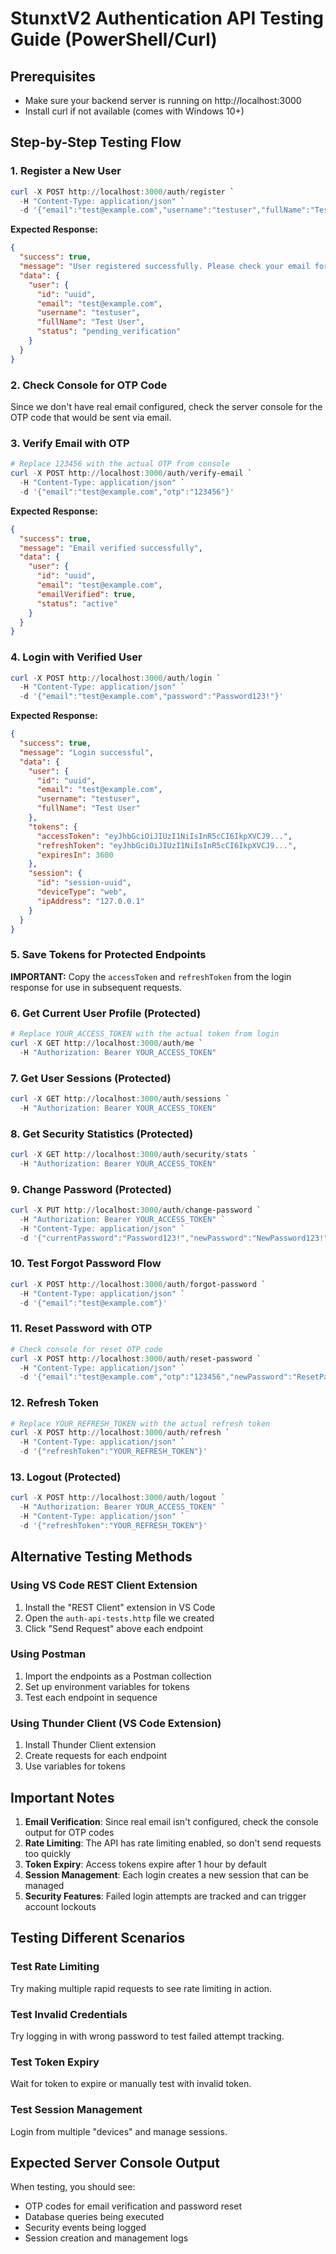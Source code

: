 # StunxtV2 Authentication API Testing Guide (PowerShell/Curl)

## Prerequisites
- Make sure your backend server is running on http://localhost:3000
- Install curl if not available (comes with Windows 10+)

## Step-by-Step Testing Flow

### 1. Register a New User
```powershell
curl -X POST http://localhost:3000/auth/register `
  -H "Content-Type: application/json" `
  -d '{"email":"test@example.com","username":"testuser","fullName":"Test User","password":"Password123!","confirmPassword":"Password123!"}'
```

**Expected Response:**
```json
{
  "success": true,
  "message": "User registered successfully. Please check your email for verification.",
  "data": {
    "user": {
      "id": "uuid",
      "email": "test@example.com",
      "username": "testuser",
      "fullName": "Test User",
      "status": "pending_verification"
    }
  }
}
```

### 2. Check Console for OTP Code
Since we don't have real email configured, check the server console for the OTP code that would be sent via email.

### 3. Verify Email with OTP
```powershell
# Replace 123456 with the actual OTP from console
curl -X POST http://localhost:3000/auth/verify-email `
  -H "Content-Type: application/json" `
  -d '{"email":"test@example.com","otp":"123456"}'
```

**Expected Response:**
```json
{
  "success": true,
  "message": "Email verified successfully",
  "data": {
    "user": {
      "id": "uuid",
      "email": "test@example.com",
      "emailVerified": true,
      "status": "active"
    }
  }
}
```

### 4. Login with Verified User
```powershell
curl -X POST http://localhost:3000/auth/login `
  -H "Content-Type: application/json" `
  -d '{"email":"test@example.com","password":"Password123!"}'
```

**Expected Response:**
```json
{
  "success": true,
  "message": "Login successful",
  "data": {
    "user": {
      "id": "uuid",
      "email": "test@example.com",
      "username": "testuser",
      "fullName": "Test User"
    },
    "tokens": {
      "accessToken": "eyJhbGciOiJIUzI1NiIsInR5cCI6IkpXVCJ9...",
      "refreshToken": "eyJhbGciOiJIUzI1NiIsInR5cCI6IkpXVCJ9...",
      "expiresIn": 3600
    },
    "session": {
      "id": "session-uuid",
      "deviceType": "web",
      "ipAddress": "127.0.0.1"
    }
  }
}
```

### 5. Save Tokens for Protected Endpoints
**IMPORTANT:** Copy the `accessToken` and `refreshToken` from the login response for use in subsequent requests.

### 6. Get Current User Profile (Protected)
```powershell
# Replace YOUR_ACCESS_TOKEN with the actual token from login
curl -X GET http://localhost:3000/auth/me `
  -H "Authorization: Bearer YOUR_ACCESS_TOKEN"
```

### 7. Get User Sessions (Protected)
```powershell
curl -X GET http://localhost:3000/auth/sessions `
  -H "Authorization: Bearer YOUR_ACCESS_TOKEN"
```

### 8. Get Security Statistics (Protected)
```powershell
curl -X GET http://localhost:3000/auth/security/stats `
  -H "Authorization: Bearer YOUR_ACCESS_TOKEN"
```

### 9. Change Password (Protected)
```powershell
curl -X PUT http://localhost:3000/auth/change-password `
  -H "Authorization: Bearer YOUR_ACCESS_TOKEN" `
  -H "Content-Type: application/json" `
  -d '{"currentPassword":"Password123!","newPassword":"NewPassword123!","confirmPassword":"NewPassword123!"}'
```

### 10. Test Forgot Password Flow
```powershell
curl -X POST http://localhost:3000/auth/forgot-password `
  -H "Content-Type: application/json" `
  -d '{"email":"test@example.com"}'
```

### 11. Reset Password with OTP
```powershell
# Check console for reset OTP code
curl -X POST http://localhost:3000/auth/reset-password `
  -H "Content-Type: application/json" `
  -d '{"email":"test@example.com","otp":"123456","newPassword":"ResetPassword123!","confirmPassword":"ResetPassword123!"}'
```

### 12. Refresh Token
```powershell
# Replace YOUR_REFRESH_TOKEN with the actual refresh token
curl -X POST http://localhost:3000/auth/refresh `
  -H "Content-Type: application/json" `
  -d '{"refreshToken":"YOUR_REFRESH_TOKEN"}'
```

### 13. Logout (Protected)
```powershell
curl -X POST http://localhost:3000/auth/logout `
  -H "Authorization: Bearer YOUR_ACCESS_TOKEN" `
  -H "Content-Type: application/json" `
  -d '{"refreshToken":"YOUR_REFRESH_TOKEN"}'
```

## Alternative Testing Methods

### Using VS Code REST Client Extension
1. Install the "REST Client" extension in VS Code
2. Open the `auth-api-tests.http` file we created
3. Click "Send Request" above each endpoint

### Using Postman
1. Import the endpoints as a Postman collection
2. Set up environment variables for tokens
3. Test each endpoint in sequence

### Using Thunder Client (VS Code Extension)
1. Install Thunder Client extension
2. Create requests for each endpoint
3. Use variables for tokens

## Important Notes

1. **Email Verification**: Since real email isn't configured, check the console output for OTP codes
2. **Rate Limiting**: The API has rate limiting enabled, so don't send requests too quickly
3. **Token Expiry**: Access tokens expire after 1 hour by default
4. **Session Management**: Each login creates a new session that can be managed
5. **Security Features**: Failed login attempts are tracked and can trigger account lockouts

## Testing Different Scenarios

### Test Rate Limiting
Try making multiple rapid requests to see rate limiting in action.

### Test Invalid Credentials
Try logging in with wrong password to test failed attempt tracking.

### Test Token Expiry
Wait for token to expire or manually test with invalid token.

### Test Session Management
Login from multiple "devices" and manage sessions.

## Expected Server Console Output
When testing, you should see:
- OTP codes for email verification and password reset
- Database queries being executed
- Security events being logged
- Session creation and management logs
